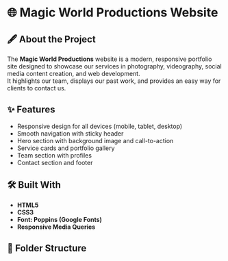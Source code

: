 # 🌐 Magic World Productions Website

## 🖋️ About the Project
The **Magic World Productions** website is a modern, responsive portfolio site designed to showcase our services in photography, videography, social media content creation, and web development.  
It highlights our team, displays our past work, and provides an easy way for clients to contact us.

## ✨ Features
- Responsive design for all devices (mobile, tablet, desktop)
- Smooth navigation with sticky header
- Hero section with background image and call-to-action
- Service cards and portfolio gallery
- Team section with profiles
- Contact section and footer

## 🛠️ Built With
- **HTML5**
- **CSS3**
- **Font: Poppins (Google Fonts)**
- **Responsive Media Queries**

## 📁 Folder Structure


